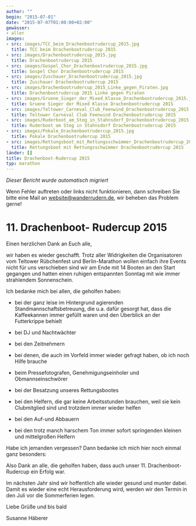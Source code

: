 ```yaml
---
author: ""
begin: "2015-07-01"
date: "2015-07-07T01:00:00+02:00"
gewässer:
- aller
images:
- src: images/TCC_beim_Drachenbootrudercup_2015.jpg
  title: TCC beim Drachenbootrudercup 2015
- src: images/Drachenbootrudercup_2015.jpg
  title: Drachenbootrudercup 2015
- src: images/Gospel_Chor_Drachenbootrudercup_2015.jpg
  title: Gospel Chor Drachenbootrudercup 2015
- src: images/Zuschauer_Drachenbootrudercup_2015.jpg
  title: Zuschauer Drachenbootrudercup 2015
- src: images/Drachenbootrudercup_2015_Linke_gegen_Piraten.jpg
  title: Drachenbootrudercup 2015 Linke gegen Piraten
- src: images/Gruene_Sieger_der_Mixed_Klasse_Drachenbootrudercup_2015.jpg
  title: Gruene Sieger der Mixed Klasse Drachenbootrudercup 2015
- src: images/Teltower_Carneval_Club_Feenwind_Drachenbootrudercup_2015.jpg
  title: Teltower Carneval Club Feenwind Drachenbootrudercup 2015
- src: images/Ruderboot_am_Steg_in_Stahnsdorf_Drachenbootrudercup_2015.jpg
  title: Ruderboot am Steg in Stahnsdorf Drachenbootrudercup 2015
- src: images/Pokale_Drachenbootrudercup_2015.jpg
  title: Pokale Drachenbootrudercup 2015
- src: images/Rettungsboot_mit_Rettungsschwimmer_Drachenbootrudercup_2015.jpg
  title: Rettungsboot mit Rettungsschwimmer Drachenbootrudercup 2015
länder: []
title: Drachenboot-Rudercup 2015
typ: marathon
---
```



*Dieser Bericht wurde automatisch migriert*

Wenn Fehler auftreten oder links nicht funktionieren, dann schreiben Sie bitte eine Mail an website@wanderrudern.de, wir beheben das Problem gerne!



# 11. Drachenboot- Rudercup 2015


Einen herzlichen Dank an Euch alle,

wir haben es wieder geschafft. Trotz aller Widrigkeiten die Organisatoren vom Teltower Rübchenfest und Berlin-Marathon wollen einfach ihre Events nicht für uns verschieben sind wir am Ende mit 14 Booten an den Start gegangen und hatten einen ruhigen entspannten Sonntag mit wie immer strahlendem Sonnenschein.

Ich bedanke mich bei allen, die geholfen haben:

- bei der ganz leise im Hintergrund agierenden Standmannschaftsbetreuung, die u.a. dafür gesorgt hat, dass die Kaffeekannen immer gefüllt waren und den Überblick an der Futterkrippe behielt

- bei DJ und Nachtwächter

- bei den Zeitnehmern

- bei denen, die auch im Vorfeld immer wieder gefragt haben, ob ich noch Hilfe brauche

- beim Pressefotografen, Genehmigungseinholer und Obmannseinschwörer

- bei der Besatzung unseres Rettungsbootes

- bei den Helfern, die gar keine Arbeitsstunden brauchen, weil sie kein Clubmitglied sind und trotzdem immer wieder helfen

- bei den Auf-und Abbauern

- bei den trotz manch harschem Ton immer sofort springenden kleinen und mittelgroßen Helfern

Habe ich jemanden vergessen? Dann bedanke ich mich hier noch einmal ganz besonders:

Also Dank an alle, die geholfen haben, dass auch unser 11. Drachenboot-Rudercup ein Erfolg war.

Im nächsten Jahr sind wir hoffentlich alle wieder gesund und munter dabei. Damit es wieder eine echt Herausforderung wird, werden wir den Termin in den Juli vor die Sommerferien legen.

Liebe Grüße und bis bald

Susanne Häberer
